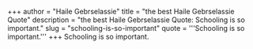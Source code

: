 +++
author = "Haile Gebrselassie"
title = "the best Haile Gebrselassie Quote"
description = "the best Haile Gebrselassie Quote: Schooling is so important."
slug = "schooling-is-so-important"
quote = '''Schooling is so important.'''
+++
Schooling is so important.
